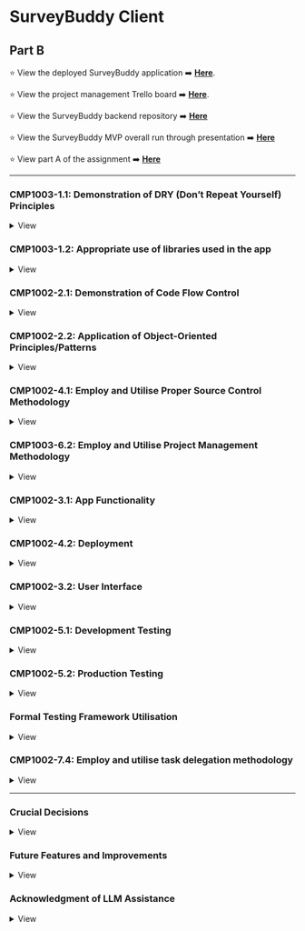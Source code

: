 # SurveyBuddy Client

## Part B

⭐ View the deployed SurveyBuddy application ➡️ **[Here](https://surveybuddy.tech/)**.

⭐ View the project management Trello board ➡️ **[Here](https://trello.com/b/ipwhYFXj/survey-buddy-part-b)**.

⭐ View the SurveyBuddy backend repository ➡️ **[Here](https://github.com/Survey-Buddy/surveybuddy-backend)**

⭐ View the SurveyBuddy MVP overall run through presentation ➡️ **[Here](https://www.loom.com/share/01e4867c9b7748bfbf22be6763a2e492?sid=058e5a46-2a0c-426d-8e0e-923f7591fd5b)**

⭐ View part A of the assignment ➡️ **[Here](https://github.com/Survey-Buddy/Part-A-Research-and-Analysis)**

---

### **CMP1003-1.1: Demonstration of DRY (Don’t Repeat Yourself) Principles**

<details>
<summary>View</summary>
</br>

This project demonstrates excellent adherence to DRY principles by avoiding unnecessary repetition and ensuring all functionality is centralised and reusable. The following approaches were implemented:

---

#### **1. Reusable Components**

- Modular and reusable UI components, such as buttons, forms, cards, badges, and navigation menus, were created.
- **ShadCN** components were used to build a consistent set of components, allowing for easy reuse across the application with configurable props.

#### **2. Centralised Utility Functions**

- I applied DRY principles by creating a shared functions file for API requests, ensuring consistent and reusable logic across the application. This centralisation reduced redundancy, improved maintainability, and promoted a single source of truth for common operations like data fetching and token handling.

#### **3. Context and Global State Management**

- Global state was managed using **React Context**, reducing the need for repeated state logic and simplifying component communication. This was applied to manage features such as user authentication and user data.

#### **4. Backend Code Reusability**

- Middleware functions were created for common tasks such as authentication, creator validation, and question formatting, ensuring they could be reused across multiple routes.
- Modular MongoDB models, such as `Survey` and `User`, served as single sources of truth for database schema definitions.

#### **5. Form Management**

- **React Hook Form** was used to handle form state and validation in a consistent and reusable manner, improving code maintainability and reducing duplication.
- Forms components were used for multiple purposes for creating a new survey and auto populated for editing survey data.

---

By following these approaches, the project ensures that every piece of functionality is centralised, unambiguous, and has a single authoritative representation. This makes the codebase easier to maintain, scalable, and efficient.

</details>

### CMP1003-1.2: Appropriate use of libraries used in the app

<details>
<summary>View</summary>
</br>

## Frontend

- **[Vite](https://vitejs.dev/):** A fast build tool that improves development with instant updates and great performance.
- **[React](https://reactjs.org/):** A JavaScript library for creating user interfaces in a reusable, component-based way.
- **[ShadCN](https://shadcn.dev/):** A utility library combining Tailwind CSS and Radix UI components for accessible, responsive design.
- **[Tailwind CSS](https://tailwindcss.com/):** A CSS framework for designing modern, responsive layouts using utility classes.

## Backend

- **[Express](https://expressjs.com/):** A lightweight framework for building server-side APIs and applications in Node.js.
- **[Node.js](https://nodejs.org/):** A JavaScript runtime environment for running server-side code.

## Database

- **[MongoDB](https://www.mongodb.com/):** A NoSQL database for storing flexible, JSON-like documents that scale easily.

## Additional Libraries

### UI & Animations

- **[Radix UI](https://www.radix-ui.com/):** Provides accessible, customisable, and unstyled components for building design systems.
- **[Framer Motion](https://www.framer.com/motion/):** Adds smooth, declarative animations to your React app.
- **[React Hook Form](https://react-hook-form.com/):** A lightweight library for managing forms and validations efficiently.
- **[Zod](https://zod.dev/):** A schema validation library to ensure data consistency.
- **[Lottie React](https://github.com/LottieFiles/lottie-react):** Displays vector animations for enhancing visual appeal.

### Charts & Visualization

- **[Recharts](https://recharts.org/):** A library for creating interactive data visualisations in React.

### HTTP & State Management

- **[Axios](https://axios-http.com/):** A promise-based HTTP client for handling API requests.
- **[JS-Cookie](https://github.com/js-cookie/js-cookie):** A simple way to manage browser cookies.
- **[jwt-decode](https://github.com/auth0/jwt-decode):** Decodes JSON Web Tokens (JWT) for authentication.

---

## Testing

- **[Vitest](https://vitest.dev/):** A fast test runner and assertion library built for Vite and modern web apps.
- **[Testing Library](https://testing-library.com/docs/react-testing-library/intro):** Provides utilities for testing React components by simulating user interactions.
- **[JSDOM](https://github.com/jsdom/jsdom):** Emulates a browser environment in Node.js for testing purposes.
- **[Mock Service Worker (MSW)](https://mswjs.io/):** Intercepts network requests for testing APIs without relying on real servers.
- **[Axios Mock Adapter](https://github.com/ctimmerm/axios-mock-adapter):** Mocks Axios requests and responses for reliable API testing.

---

## Development Tools

- **[TypeScript](https://www.typescriptlang.org/):** A strongly typed superset of JavaScript for catching bugs early and improving code quality.
- **[ESLint](https://eslint.org/):** A tool for identifying and fixing coding issues to ensure consistent code quality.
- **[Prettier](https://prettier.io/):** Automatically formats code for better readability and consistency.

## Build & Deployment

- **[Vite](https://vitejs.dev/):** Also handles production builds with optimized performance.
- **[Tailwind CSS](https://tailwindcss.com/):** Uses PostCSS to generate efficient styles for production.
</details>

### **CMP1002-2.1: Demonstration of Code Flow Control**

<details>
<summary>View</summary>
</br>

The application effectively demonstrates code flow control by utilising conditional logic, loops, error handling, and asynchronous operations to manage how the application processes data and handles various scenarios. The following examples highlight how this is achieved:

---

#### **1. Conditional Logic**

- Conditional statements are used to handle various application states and behaviours. Examples include:
  - Checking if required fields are provided before conditionally rendering forms.
  - Verifying user authentication and authorisation using middleware before allowing access to protected routes.
  - Dynamically rendering UI elements based on if a user is signed in or data availability.

#### **2. Loops and Iteration**

- Iterative logic is applied in key areas of the application, such as:
  - Mapping over datasets to dynamically generate UI elements (e.g., survey lists).
  - Iterating over responses from the database to format or filter data for specific question result charts and graphs.

#### **3. Error Handling**

- Try-catch blocks are implemented to manage errors in both synchronous and asynchronous operations. For example:
  - API calls include error handling to provide meaningful feedback to the user in case of failures.
  - Validation errors in forms and database operations are caught and appropriately handled to prevent application crashes.

#### **4. Asynchronous Operations**

- Asynchronous code is used extensively to handle operations like:
  - Fetching data from external APIs or the database using `async/await`.
  - Updating the UI in real-time after receiving responses from the server.
  - Managing race conditions by awaiting specific operations before proceeding (e.g., user authentication before accessing homepage data).

#### **5. Middleware for Controlled Flow**

- Middleware is used in the backend to control the flow of requests:
  - Authenticating users and rejecting unauthorised access.
  - Validating request data and blocking invalid inputs before they reach the main logic.
  - Formatting data conditionally such as question format.

#### **6. Frontend State Control**

- React's state management is used to handle UI and data flow efficiently:
  - Loading states are implemented to control what is displayed while awaiting API responses (loading for example).
  - Tab state it updated and data is passed to different schemas conditionally dependent on value of said state.
  - Context is used to manage global states, such as user data, ensuring a consistent flow of information across components.

---

By implementing these strategies, the application ensures controlled, predictable, and efficient execution of code, meeting the requirements for demonstrating code flow control.

</details>

### **CMP1002-2.2: Application of Object-Oriented Principles/Patterns**

<details>
<summary>View</summary>
</br>

The application demonstrates superior use of object-oriented principles and patterns to enhance maintainability, scalability, and serviceability. The following object-oriented principles and patterns are applied throughout the app:

---

#### **1. Encapsulation**

- **Database Models**: Encapsulation is applied through modular MongoDB models (`Survey`, `User`, etc.), where each model defines its own properties and methods, ensuring a clear separation of concerns.
- **Controllers**: Backend logic is encapsulated into controller functions that handle specific responsibilities, such as creating, updating, or deleting resources. This structure prevents duplication and keeps related logic together.

#### **2. Inheritance**

- Shared middleware functions (e.g., for authentication and validation) act as a base layer for route-specific middleware, following an inheritance-like structure. For example:
  - `isCreator` middleware extends basic authentication checks by adding role-specific logic.

#### **3. Polymorphism**

- Polymorphism is demonstrated in:
  - **Frontend Reusability**: Reusable React components (e.g., buttons, forms) adapt to different contexts using props or conditional statements, allowing a single component to handle multiple use cases.

#### **4. Abstraction**

- **Utilities and Services**: Common logic, such as validation, API requests, and types, are abstracted into utility functions and shared services. This abstraction hides implementation details while exposing clear, reusable interfaces.
- **Routes**: Backend routing uses layered abstraction:
  - Routes define the entry points.
  - Middleware handles common processing (e.g., validation, formatting, authentication).
  - Controllers handle the core business logic.

#### **5. Modular Design**

- The project is structured into self-contained modules:
  - Models, controllers, and routes are separated to ensure a clear and maintainable architecture.
  - Shared components, utilities, and constants are stored in dedicated folders to promote reuse and consistency.

#### **6. Single Responsibility Principle (SRP)**

- Each class, function, and module is designed to perform a single responsibility:
  - Controllers focus solely on business logic.
  - Middleware handles authentication, validation, formatting, and error checking.
  - React components handle specific UI elements without coupling too much logic where possible.

#### **7. Dependency Injection**

- The app follows dependency injection principles:
  - Middleware injects required data (e.g., `request.user`) into controllers.
  - Components receive data and actions as props or via params, promoting testability and flexibility.

#### **8. Positive Impact on Maintainability and Serviceability**

- The use of these object-oriented principles has the following benefits:
  - **Maintainability**: Clear separation of concerns ensures that changes can be made in one area without affecting others.
  - **Scalability**: Modular design and reusable patterns make it easy to add new features or expand existing functionality.
  - **Serviceability**: Abstraction and encapsulation reduce code complexity, making debugging and updates straightforward.

---

By incorporating these object-oriented principles and patterns throughout the application, the project ensures high code quality, maintainability, and scalability while adhering to professional development standards.

</details>

### **CMP1002-4.1: Employ and Utilise Proper Source Control Methodology**

<details>
<summary>View</summary>
</br>

This project demonstrates excellent use of source control methodology, with consistent and thorough application of version control practices throughout its development. As a solo project, all source control activities were performed by a single developer, ensuring clear documentation and management of the entire codebase.

---

#### **1. Frequent and Consistent Commits**

- Over 150 commits were made across the frontend and backend repositories, reflecting consistent and focused development efforts.
- Commits were made on nearly every day of the project, with only two days without commits, highlighting sustained progress and commitment.
- Each commit represented a specific task, update, fix or feature, ensuring clarity and traceability.

#### **2. Structured Branching and Merging**

- Feature branches were created for new functionality, and all changes were merged into the main branch upon completion and testing.
- A clear branching strategy was used to separate work on features, fixes, and testing ensuring the stability of the main branch.
- Merges were performed regularly to keep the main branch up to date and to prevent conflicts.

#### **3. Use of Pull Requests**

- Pull requests were created for all significant updates, providing a structured way to review and test changes before merging into the main branch.
- This practice ensured code quality and maintained the integrity of the project even as a solo developer.

#### **4. Meaningful Commit Messages**

- Commit messages were detailed, describing the purpose of each change. This ensured a clear and understandable Git history.
  - Example: "Implement user authentication with JWT," "Fix responsive design for survey dashboard," "Add validation to survey creation form."

#### **5. Frontend and Backend Source Control**

- Commits were distributed between the frontend and backend, with both repositories showing consistent activity and progress.
- Version control practices were applied uniformly across both sections, ensuring the same level of organisation and quality.

#### **6. Source Control for Collaboration and Recovery**

- Although this was a solo project, best practices for collaborative workflows were applied:
  - Clear commit messages and pull requests provided documentation suitable for team environments.
  - Git history served as a reliable backup, enabling recovery or rollbacks if needed.

---

#### **Impact on Project Development**

- **Consistency**: Frequent commits and a disciplined workflow ensured steady progress throughout the project.
- **Traceability**: The Git history provided a clear record of changes, making it easy to track progress and debug issues.
- **Maintainability**: Structured use of branches, pull requests, and clear commit messages resulted in a clean and maintainable codebase.

This project demonstrates superior source control methodology, meeting the requirements for CMP1002-4.1 through consistent commits, structured workflows, and detailed documentation of development activities.

</details>

### **CMP1003-6.2: Employ and Utilise Project Management Methodology**

<details>
<summary>View</summary>
</br>

This project demonstrates the effective use of project management methodology by implementing a structured and organised workflow using a Trello board. Clear standards for planning and task management were defined and consistently adhered to throughout the development process.

---

#### **1. Use of Trello Board**

- A Trello board was employed to manage the project, ensuring tasks were clearly defined, prioritised, and tracked.
- Cards represented individual tasks, features, or requirements, with detailed descriptions, labels, and covers for easy identification.

#### **2. Task Labels for Difficulty**

- Tasks were labelled based on their difficulty to aid prioritisation and planning:
  - **Green**: Easy tasks.
  - **Yellow**: Medium difficulty tasks.
  - **Red**: Hard tasks.

#### **3. Card Covers for Build Areas**

- Card covers were colour-coded to section tasks into specific areas of the build:
  - **Green**: Testing.
  - **Purple**: Frontend development.
  - **Pink**: User interface (UI) design.
  - **Light Blue**: Backend development.
  - **Blue**: Other tasks.

#### **4. Columns for Workflow Management**

- The board included columns for:
  - **Doing**: Tasks actively being worked on.
  - **Done**: Completed tasks.
  - **Signed Off**: Tasks reviewed and approved.
- These columns helped visualise the project's progress and ensured tasks moved through a structured workflow.

#### **5. Sprint Organisation**

- Tasks were grouped into sprints, providing a clear timeline for achieving specific goals within defined timeframes.
- This approach ensured the project remained on track and progress could be easily monitored.

---

#### **Impact on Project Development**

- **Organisation**: The Trello board provided a clear and structured overview of the project, making it easy to track progress and manage tasks effectively.
- **Clarity**: Labels and colour-coded covers enhanced the visibility of task priorities and build areas.
- **Accountability**: The workflow columns ensured tasks were completed and signed off systematically, reducing the risk of missed requirements.
- **Efficiency**: Sprint planning allowed for focused and manageable work cycles, leading to consistent and measurable progress.

This project showcases the successful use of a project management methodology with well-defined standards, ensuring clarity, organisation, and adherence to planning throughout the development process.

</details>

### **CMP1002-3.1: App Functionality**

<details>
<summary>View</summary>
</br>

The application demonstrates outstanding functionality, meeting and exceeding client and user needs by delivering an intuitive and feature-rich experience. The following features highlight how the app achieves this:

---

#### **1. Easy Navigation**

- The app is designed with a clean and straightforward user interface, allowing users to easily access all functionalities without confusion.
  ![Drop Down Menu](surveybuddy-client/src/assets/images/dropDownMenu.png)
- A tab-based single-page system ensures a seamless and efficient workflow for multi format question creation and management.
  ![Single Page Tabs](surveybuddy-client/src/assets/images/questionTabs.png)

#### **2. Survey Creation**

- Users can create new surveys with minimal effort, supported by a simple and intuitive process.
- The use of a single-page questions tab system allows users to:
  - Add questions directly to a survey without navigating away from the current page.
  - View and manage all survey details in one place.

#### **3. Visual Data Representation**

- The app includes visual tools for analysing survey responses:

  - **Pie Chart**: Displays results for multiple-choice questions, offering a clear and engaging way to visualise response distribution.

  ![Pie Chart](surveybuddy-client/src/assets/images/pieChart.png)

  - **Bar Graph**: Represents responses from range slider questions (e.g., 0-10 ratings), enabling users to easily identify trends.

  ![Written Response List](surveybuddy-client/src/assets/images/writtenResponseList.png)

  - **List View**: Displays written responses in a clear, readable format, ensuring all data types are accessible.

  ![Pie Chart](surveybuddy-client/src/assets/images/pieChart.png)

#### **4. Editable and Deletable Surveys**

- Surveys can be edited and updated, allowing users to adjust questions or settings after creation.
  ![Update Alert](surveybuddy-client/src/assets/images/updateAlert.png)

- Surveys are also deletable, providing flexibility in managing survey data.
  ![Delete Alert](surveybuddy-client/src/assets/images/deleteAlert.png)

#### **5. Copy Link Functionality**

- The app includes auto-click link icons to copy survey URLs directly, making it effortless for users to share surveys with participants.
  ![List with Link](surveybuddy-client/src/assets/images/listWithLink.png)

---

#### **Impact on User Experience**

- **Ease of Use**: Intuitive design ensures users can navigate and use the app without requiring training or documentation.
- **Efficiency**: Single-page tabs streamline question creation and management, reducing the time and effort needed for these tasks.
- **Data Analysis**: Built-in visualisations and response lists exceed expectations by offering powerful insights into survey results in a user-friendly manner.
- **Flexibility**: The ability to edit, delete, and easily share surveys ensures the app adapts to the dynamic needs of its users.d

This application not only meets client and user expectations but also exceeds them by providing a feature-rich, intuitive, and visually appealing solution for survey creation and analysis.

</details>

### **CMP1002-4.2: Deployment**

<details>
<summary>View</summary>
</br>

The application demonstrates a successful and professional deployment process, meeting all requirements for CMP1002-4.2 by using cloud hosting services, environment variables, a custom domain name, and consistent database types across environments.

---

#### **1. Cloud Hosting Services**

- The frontend was successfully deployed on **Netlify**, ensuring fast, reliable, and globally distributed delivery of the application.
  ![Netlify Deployment](surveybuddy-client/src/assets/images/netlifyDeployment.png)

- The backend was deployed on **Render**, providing a scalable and secure platform for handling API requests and server-side functionality.
  ![Render Deployment](surveybuddy-client/src/assets/images/renderDeploy.png)

#### **2. Custom Domain Name**

- A custom domain name, **surveybuddy.tech**, was configured and integrated with the deployment to provide a professional and easily recognisable web address.

#### **3. Consistent Database Usage**

- The application uses the same **MongoDB** database for both production and testing environments, ensuring consistency and reliability in data handling.
- A separate test database was used for local development and testing, maintaining a clean separation from production data.

#### **4. Use of Environment Variables**

- **Environment variables** were utilised to securely manage sensitive information such as:
  - Database connection strings.
  - API keys.
    ![Environment Variables](surveybuddy-client/src/assets/images/envVariables.png)
- This approach ensures the secure and seamless management of configuration settings across different environments.

---

#### **Impact on Project Development**

- **Reliability**: Cloud hosting on Netlify and Render ensures the app is highly available and performant for end users.
- **Professionalism**: The custom domain name enhances the app’s credibility and branding.
- **Consistency**: Using the same database type across production, testing, and development environments minimises discrepancies and ensures predictable behaviour.
- **Security**: Environment variables protect sensitive information and make the deployment process more secure and adaptable.

The successful deployment of the application with a custom domain and consistent production practices demonstrates a high level of technical proficiency and professionalism.

</details>

### **CMP1002-3.2: User Interface**

<details>
<summary>View</summary>
</br>

The application features a highly intuitive user interface, ensuring smooth and effortless user flow. The following elements demonstrate how the interface supports and enhances the user experience:

---

#### **1. Navigation Bar**

- A clearly designed navigation bar provides users with easy access to all key areas of the application.
- The navigation options are straightforward and labelled appropriately, ensuring users can move between sections without confusion.
  ![Navbar](surveybuddy-client/src/assets/images/navbar.png)

#### **2. Back Buttons**

- Back buttons are consistently placed and function as expected, enabling users to return to the previous step or page with ease.
- This reduces cognitive load and allows users to navigate the app fluidly.

#### **3. Seamless User Flow**

- The interface is structured logically, guiding users through tasks like creating surveys, adding questions, and reviewing responses without unnecessary steps.
- A consistent design language ensures users intuitively understand how to interact with the app, even on their first use.

#### **4. Simplicity and Clarity**

- The interface prioritises simplicity, avoiding clutter or overly complex elements.
- Clear labels, buttons, and prompts ensure users know what actions to take at every step.

---

#### **Impact on User Experience**

- **Ease of Use**: The intuitive navigation bar and back buttons eliminate barriers, making the app accessible to all users.
- **Efficiency**: The straightforward design allows users to complete tasks quickly and without frustration.
- **Consistency**: The consistent placement of UI elements builds user confidence and trust in the app's functionality.

The user interface is highly intuitive, with no impediments to user flow, ensuring an exceptional experience for all users.

</details>

### **CMP1002-5.1: Development Testing**

<details>
<summary>View</summary>
</br>

The application demonstrates extensive development testing, ensuring all features are robust and reliable. Both the frontend and backend were thoroughly tested using appropriate tools and methodologies.

---

#### **1. Backend Testing with Insomnia**

- **Insomnia** was utilised to test all backend API endpoints during development:
  - Endpoints were tested with various scenarios, including valid, invalid, and edge-case inputs.
  - Responses were verified to ensure they returned the expected data, status codes, and error messages.
  - Testing included user authentication, survey creation, question handling, and response retrieval.
  - Database interactions were validated to ensure no data inconsistencies occurred.

#### **2. Frontend Testing with Vite**

- **Vitest** was used extensively for frontend testing:
  - User context, survey API functions, signup / login and other components were thoroughly tested.
  - Browser testing ensured the app performed consistently across different environments.

#### **3. Combined Testing**

- Frontend and backend interactions were tested together to simulate real-world use cases:
  - Surveys were created, edited, and deleted through the frontend, with results verified in both the UI and database.
  - Form validation was tested to ensure error messages displayed appropriately for invalid inputs.
  - Data visualisations, such as pie charts and bar graphs, were tested with dynamic datasets to ensure accuracy.

---

#### **Impact on Application Quality**

- **Reliability**: Thorough testing ensured all features worked as intended, even under edge-case scenarios.
- **User Experience**: Continuous testing during development led to a seamless and bug-free experience for users.
- **Consistency**: Backend and frontend testing guaranteed reliable communication between components, preventing data inconsistencies.

This extensive testing process demonstrates a commitment to delivering a high-quality application that meets user expectations.

# Local Host Development Testing with Insomnia

## Users

### Signup / Register

**Method:** POST  
**Authorization:** NA  
**Status:** 201 Created  
**URL Path:** `http://localhost:8080/users/signup`  
![Signup test](surveybuddy-client/src/assets/testScreenShots/developmentInsomnia/SignUp_LH.png)

---

### Login

**Method:** POST  
**Authorization:** NA  
**Status:** 200 OK  
**URL Path:** `http://localhost:8080/users/login`  
![Login test](surveybuddy-client/src/assets/testScreenShots/developmentInsomnia/Login_LH.png)

---

## Surveys

### New Survey

**Method:** POST  
**Authorization:** JWT Token  
**Status:** 201 Created  
**URL Path:** `http://localhost:8080/surveys`  
![New Survey test](surveybuddy-client/src/assets/testScreenShots/developmentInsomnia/NewSurvey_LH.png)

---

### Get Survey

**Method:** GET  
**Authorization:** NA (for unregistered surveys)  
**Status:** 200 OK  
**URL Path:** `http://localhost:8080/surveys/:surveyId`  
![Get Survey test](surveybuddy-client/src/assets/testScreenShots/developmentInsomnia/GetSurvey_LH.png)

---

### Get Surveys

**Method:** GET  
**Authorization:** JWT Token  
**Status:** 200 OK  
**URL Path:** `http://localhost:8080/surveys`  
![Get Surveys test](surveybuddy-client/src/assets/testScreenShots/developmentInsomnia/GetSurveys_LH.png)

---

### Update Survey

**Method:** PATCH  
**Authorization:** JWT Token  
**Status:** 201 Created  
**URL Path:** `http://localhost:8080/surveys/:surveyId/editSurvey`  
![Update Survey test](surveybuddy-client/src/assets/testScreenShots/developmentInsomnia/UpdatedSurvey_LH.png)

---

### Delete Survey

**Method:** DELETE  
**Authorization:** JWT Token  
**Status:** 200 OK  
**URL Path:** `http://localhost:8080/surveys/:surveyId/deleteSurvey`  
![Delete Survey test](surveybuddy-client/src/assets/testScreenShots/developmentInsomnia/DeleteSurvey_LH.png)

---

## Questions

### New Question

**Method:** POST  
**Authorization:** JWT Token  
**Status:** 201 Created  
**URL Path:** `http://localhost:8080/surveys/:surveyId/questions`  
![New Question test](surveybuddy-client/src/assets/testScreenShots/developmentInsomnia/NewQuestion_LH.png)

---

### Get Question

**Method:** GET  
**Authorization:** NA  
**Status:** 200 OK  
**URL Path:** `http://localhost:8080/surveys/:surveyId/questions/:questionId`  
![Get Question test](surveybuddy-client/src/assets/testScreenShots/developmentInsomnia/GetQuestion_LH.png)

---

### Get Questions

**Method:** GET  
**Authorization:** NA  
**Status:** 200 OK  
**URL Path:** `http://localhost:8080/surveys/:surveyId/questions/:questionId/editQuestion`  
![Get Questions test](surveybuddy-client/src/assets/testScreenShots/developmentInsomnia/GetQuestions_LH.png)

---

### Update Question

**Method:** PATCH  
**Authorization:** JWT Token  
**Status:** 201 Created  
**URL Path:** `http://localhost:8080/surveys/:surveyId`  
![Update Question test](surveybuddy-client/src/assets/testScreenShots/developmentInsomnia/UpdateQuestion_LH.png)

---

### Delete Question

**Method:** DELETE  
**Authorization:** JWT Token  
**Status:** 200 OK  
**URL Path:** `http://localhost:8080/surveys/:surveyId/questions/:questionId/deleteQuestion`  
![Delete Question test](surveybuddy-client/src/assets/testScreenShots/developmentInsomnia/DeleteQuestion_LH.png)

---

## Answers

### New Answer

**Method:** POST  
**Authorization:** NA  
**Status:** 201 Created  
**URL Path:** `http://localhost:8080/answers/:surveyId/:questionId`  
![New Answer test](surveybuddy-client/src/assets/testScreenShots/developmentInsomnia/NewAnswer_LH.png)

---

### Get Question Answers

**Method:** GET  
**Authorization:** JWT Token  
**Status:** 200 OK  
**URL Path:** `http://localhost:8080/answers/:surveyId/:questionId`  
![Get Question Answers test](surveybuddy-client/src/assets/testScreenShots/developmentInsomnia/GetQuestionAnswers_LH.png)

---

### Get Survey Answers

**Method:** GET  
**Authorization:** JWT Token  
**Status:** 200 OK  
**URL Path:** `http://localhost:8080/answers/:surveyId`  
![Get Survey Answers test](surveybuddy-client/src/assets/testScreenShots/developmentInsomnia/GetSurveyAnswers_LH.png)

---

## Authentication

### Invalid Username or Password

**Method:** POST  
**Authorization:** NA  
**Status:** 400 Bad Request  
**URL Path:** `http://localhost:8080/userLogin`  
![Invalid Username or Password test](surveybuddy-client/src/assets/testScreenShots/developmentInsomnia/InvalidUsernameOrPw_LH.png)

---

### Missing Token

**Method:** POST  
**Authorization:** JWT Token (missing)  
**Status:** 400 Bad Request  
**URL Path:** `http://localhost:8080/user/Login`  
![Missing Token test](surveybuddy-client/src/assets/testScreenShots/developmentInsomnia/MissingToken_LH.png)

---

### Invalid Token

**Method:** POST  
**Authorization:** JWT Token (invalid)  
**Status:** 403 Forbidden  
**URL Path:** `http://localhost:8080/surveys`  
![Invalid Token test](surveybuddy-client/src/assets/testScreenShots/developmentInsomnia/InvalidToken_LH.png)

---

### Missing Required Field (email)

**Method:** POST  
**Authorization:** NA  
**Status:** 400 Bad Request  
**URL Path:** `http://localhost:8080/users/signup`  
![Missing Required Field test](surveybuddy-client/src/assets/testScreenShots/developmentInsomnia/MissingRequiredField_LH.png)

---

### Not The Creator

**Method:** PATCH  
**Authorization:** JWT Token (not creator)  
**Status:** 403 Forbidden  
**URL Path:** `http://localhost:8080/surveys/:surveyId`  
![Not The Creator test](surveybuddy-client/src/assets/testScreenShots/developmentInsomnia/NotTheCreator_LH.png)

---

### No Surveys Found

**Method:** GET  
**Authorization:** JWT Token  
**Status:** 404 Not Found  
**URL Path:** `http://localhost:8080/surveys`  
![No Surveys Found test](surveybuddy-client/src/assets/testScreenShots/developmentInsomnia/NoSurveysFound_LH.png)

</details>

### **CMP1002-5.2: Production Testing**

<details>
<summary>View</summary>
</br>

Below is an overview of the production testing process for the SurveyBuddy application, with accompanying Loom videos showcasing each step:

### Overall Run Through of SurveyBuddy Application

[Watch the video](https://www.loom.com/share/01e4867c9b7748bfbf22be6763a2e492?sid=058e5a46-2a0c-426d-8e0e-923f7591fd5b)

---

### Features Demonstrated

#### 1. **Creating an Account**

[Watch the video](https://www.loom.com/share/f0a9f47af11c4bd3996b5558d07644a8?sid=8c6d30b6-801c-4df8-934a-fb2e6050bc5b)

#### 2. **Creating a New Survey**

[Watch the video](https://www.loom.com/share/175fc01102fa4a898906612e27e88ffb?sid=639a2a35-07b9-41bb-8ca8-d109331014cd)

#### 3. **Finding the Survey Link and Emailing It to a Friend**

[Watch the video](https://www.loom.com/share/ce14812aee9a40ca8c3e1039c927b5a1?sid=2008d406-ec74-4c22-8769-c4fbb64aacaf)

#### 4. **Completing a Survey**

[Watch the video](https://www.loom.com/share/0ff506bbb09444358d8bd2a5942286db?sid=bb36d6e7-cce7-4e04-9e56-1bc8be40c6db)

#### 5. **Navigating and Viewing Question Results**

[Watch the video](https://www.loom.com/share/76822412231b4efa999be1bbde40b7e2?sid=4028379b-4526-4911-bb78-5cd41ef019f5)

#### 6. **Logging Out of the Account**

[Watch the video](https://www.loom.com/share/fa261e012942422c80df88d74175085f?sid=ce0b8cd4-d0a8-44ef-9f8f-dbd788827044)

#### 7. **Signing In to an Account**

[Watch the video](https://www.loom.com/share/390a8c0ebb6141978f878f6286fa905a?sid=04050a00-3a4f-4b89-a3a2-83e1058d20e2)

---

Each video provides a step-by-step demonstration of the corresponding feature to ensure clarity and ease of understanding for users and stakeholders.

### Client Testing

A survey about dogs was tested with fellow students, who acted as clients since they are part of the app's target market. This testing demonstrated the app's user-friendliness and smooth survey flow. Multiple answers were recorded for each question, and all participants who began the survey completed all the questions. Additionally, students were provided with login access to view the survey data and create their own surveys. As a result, three new surveys were created by the students, highlighting the simplicity of survey and question creation for the target audience.

# Insomnia Production API Tests for SurveyBuddy

Not all development routes are currently available in production, therefore only available routes will be displayed.

## Users

### Signup / Register

**Method:** POST  
**Authorization:** NA  
**Status:** 201 Created  
**URL Path:** `https://surveybuddy-backend.onrender.com/users/signup`  
![Signup test](surveybuddy-client/src/assets/testScreenShots/productionInsomniaTests/SignUp_SB.png)

---

### Login

**Method:** POST  
**Authorization:** NA  
**Status:** 200 OK  
**URL Path:** `https://surveybuddy-backend.onrender.com/users/login`  
![Login test](surveybuddy-client/src/assets/testScreenShots/productionInsomniaTests/Login_SB.png)

---

## Surveys

### New Survey

**Method:** POST  
**Authorization:** JWT Token  
**Status:** 201 Created  
**URL Path:** `https://surveybuddy-backend.onrender.com/surveys`  
![New Survey test](surveybuddy-client/src/assets/testScreenShots/productionInsomniaTests/NewSurvey_SB.png)

---

### Get Survey

**Method:** GET  
**Authorization:** NA (for unregistered surveys)  
**Status:** 200 OK  
**URL Path:** `https://surveybuddy-backend.onrender.com/surveys/:surveyId`  
![Get Survey test](surveybuddy-client/src/assets/testScreenShots/productionInsomniaTests/GetSurvey_SB.png)

---

### Get Surveys

**Method:** GET  
**Authorization:** JWT Token  
**Status:** 200 OK  
**URL Path:** `https://surveybuddy-backend.onrender.com/surveys`  
![Get Surveys test](surveybuddy-client/src/assets/testScreenShots/productionInsomniaTests/GetSurveys_SB.png)

---

### Update Survey

**Method:** PATCH  
**Authorization:** JWT Token  
**Status:** 201 Created  
**URL Path:** `https://surveybuddy-backend.onrender.com/surveys/:surveyId/editSurvey`  
![Update Survey test](surveybuddy-client/src/assets/testScreenShots/productionInsomniaTests/UpdateSurvey_SB.png)

---

### Delete Survey

**Method:** DELETE  
**Authorization:** JWT Token  
**Status:** 200 OK  
**URL Path:** `https://surveybuddy-backend.onrender.com/surveys/:surveyId/deleteSurvey`  
![Delete Survey test](surveybuddy-client/src/assets/testScreenShots/productionInsomniaTests/DeleteSurvey_SB.png)

---

## Questions

### New Question

**Method:** POST  
**Authorization:** JWT Token  
**Status:** 201 Created  
**URL Path:** `https://surveybuddy-backend.onrender.com/surveys/:surveyId/questions`  
![New Question test](surveybuddy-client/src/assets/testScreenShots/productionInsomniaTests/NewQuestion_SB.png)

---

### Get Question

**Method:** GET  
**Authorization:** NA  
**Status:** 200 OK  
**URL Path:** `https://surveybuddy-backend.onrender.com/surveys/:surveyId/questions/:questionId`  
![Get Question test](surveybuddy-client/src/assets/testScreenShots/productionInsomniaTests/GetQuestion_SB.png)

---

### Get Survey Questions

**Method:** GET  
**Authorization:** NA  
**Status:** 200 OK  
**URL Path:** `https://surveybuddy-backend.onrender.com/surveys/:surveyId/questions`  
![Get Survey Questions test](surveybuddy-client/src/assets/testScreenShots/productionInsomniaTests/GetSurveyQuestions_SB.png)

---

## Answers

### New Answer

**Method:** POST  
**Authorization:** NA  
**Status:** 201 Created  
**URL Path:** `https://surveybuddy-backend.onrender.com/answers/:surveyId/:questionId`  
![New Answer test](surveybuddy-client/src/assets/testScreenShots/productionInsomniaTests/NewAnswer_SB.png)

---

### Get Question Answers

**Method:** GET  
**Authorization:** JWT Token  
**Status:** 200 OK  
**URL Path:** `https://surveybuddy-backend.onrender.com/answers/:surveyId/:questionId`  
![Get Question Answers test](surveybuddy-client/src/assets/testScreenShots/productionInsomniaTests/GetQuestionAnswers_SB.png)

---

### Get Survey Answers

**Method:** GET  
**Authorization:** JWT Token  
**Status:** 200 OK  
**URL Path:** `https://surveybuddy-backend.onrender.com/answers/:surveyId`  
![Get Survey Answers test](surveybuddy-client/src/assets/testScreenShots/productionInsomniaTests/GetSurveyAnswers_SB.png)

---

## Auth

### Auth: Not Creator Response

**Method:** DELETE  
**Authorization:** JWT Token  
**Status:** 403 Forbidden  
**URL Path:** `https://surveybuddy-backend.onrender.com/surveys/:surveyId`  
![Not Creator Response test](surveybuddy-client/src/assets/testScreenShots/productionInsomniaTests/Auth_NotCreator_SB.png)

---

### Auth: Invalid Username or Password

**Method:** POST  
**Authorization:** NA  
**Status:** 400 Bad Request  
**URL Path:** `https://surveybuddy-backend.onrender.com/users/login`  
![Invalid Username or Password test](surveybuddy-client/src/assets/testScreenShots/productionInsomniaTests/Auth_invalidUsernameOrPW.png)

---

### Auth: Invalid or Missing Token

**Method:** POST  
**Authorization:** JWT (Invalid)  
**Status:** 403 Forbidden  
**URL Path:** `https://surveybuddy-backend.onrender.com/surveys/:surveyId/editSurvey`  
![Invalid or Missing Token test](surveybuddy-client/src/assets/testScreenShots/productionInsomniaTests/Auth_InvalidToken_SB.png)

</details>

### Formal Testing Framework Utilisation

<details>
<summary>View</summary>
</br>

Throughout the project, I implemented a formal testing framework to ensure the application's reliability and robustness. Here’s how testing was structured:

#### Comprehensive Testing Suite:

- **Backend Testing**:
  - Developed a suite of **unit tests** for key backend functions, including database operations and API route handlers.
  - Utilised **integration tests** to simulate real-world workflows, such as survey creation, question management, and answer submission.
  - Achieved detailed test coverage for **error handling**, ensuring edge cases were accounted for and properly managed.
    ![Backend Testing](surveybuddy-client/src/assets/images/backendTesting.png)
- **Frontend Testing**:
  - Wrote unit tests for React components, focusing on UI behavior and state management.
  - Conducted integration tests to validate workflows like user authentication and survey interactions.
    ![Frontend Testing](surveybuddy-client/src/assets/images/FrontEndTesting.png)

#### Coverage Goals:

- **Code Coverage**:
  - Maintained a high standard for coverage, with detailed reports generated to highlight areas for improvement.
  - Though 90% coverage wasn’t reached due to time constraints, significant progress was made toward this benchmark and future testing will be implemented after submission.

#### Examples of Tested Scenarios:

1. **User Authentication**:
   - Verified that users could sign up, log in, and access protected routes.
   - Tested JWT token handling in both backend and frontend.
2. **Survey Workflow**:
   - Ensured end-to-end functionality for creating surveys, adding questions, and submitting answers.
   - Validated cascading relationships between surveys, questions, and answers.
3. **Frontend UI**:
   - Confirmed proper rendering of dynamic components such as Survey Cards and responsive navigation.
   - Tested validation and error states for forms (though functions like isValid and other rendering constraints made this difficult).

#### Reflection and Next Steps:

While a robust testing framework was established, additional time would have allowed further refinement. Future iterations will focus on:

- Expanding the test suite to cover all edge cases.
- Achieving at least 90% code coverage as a project standard.
- Incorporating advanced end-to-end tests to simulate user flows more comprehensively.

By utilising formal testing practices, the project demonstrated strong foundations in reliability and user experience assurance.

I have recognised front end testing as an area where I need improvement, and I am committed to making it my top learning priority in the coming months to ensure future projects are more robust and thoroughly validated. Given this was my first experience with testing, I am satisfied with my effort, and should I have opted for an app with less features, or worked with another team member, this would have given me adequate time to meet the 90% required threshold.

</details>

### **CMP1002-7.4: Employ and utilise task delegation methodology**

<details>
<summary>View</summary>
</br>

### Task Delegation and Kanban Workflow

To effectively manage tasks, I utilised a Kanban board with tickets assigned to team members, labeled with difficulty levels and linked to corresponding Git commits. Beyond marking difficulty levels on the cards, I added labels for quick identification of specific areas that required work. Midway through the project, I introduced a high-level labeling system for better oversight—a practice I plan to implement from the start in future projects. Git commits were consistently tied to Kanban tickets and moved to the "done" column upon task completion, ensuring clear tracking of progress.

#### Strengths and Approach

My primary strength lies in backend development, so I began by creating the survey and question routes, models, and controllers. This approach allowed for seamless testing of backend routes from the frontend. Afterward, I transitioned to frontend development and allocated time to research, as working with new styling libraries required additional learning.

#### Challenges and Adaptations

This project was my first extensive experience in managing and estimating timelines for complex tasks. As such, multiple date adjustments were made to Kanban cards throughout the project. Additionally, learning TypeScript alongside completing project tasks was more challenging than anticipated. Despite the difficulties, I am pleased with the decision to use TypeScript, as it has significantly enhanced my technical skills and project outcomes.

In conclusion, while the project presented challenges, the strategic use of Kanban for task delegation, combined with adaptive learning, contributed to the success of the project.

---

### Trello Board Kan-Ban Card Updates

<details>
<summary>View</summary>
</br>

#### 25th of November - Let The Build Begin!

- Set up the backend skeleton and connected to MongoDB Atlas.
- Created User Schema, Model, and Signup Controller route.
- Implemented password services (hashing and comparison) and user services (check for existing username/email).
- Developed JWT functions for token generation.
- Tested signup functionality using Insomnia.

![25th Nov Trello](/surveybuddy-client/src/assets/trello/trello_25:11.png)

#### 27th of November

- Built middleware to validate question and answer inputs.
- Created `newQuestion` endpoint to add new questions to the database.
- Implemented `editQuestion` endpoint to update specific fields of an existing question.
- Fixed issue where updates were not saving correctly by adjusting `findByIdAndUpdate` logic.
- Developed `deleteQuestion` endpoint to remove a question by ID.
- Enhanced error handling with detailed response messages and server-side logging.
- Tested all question-related endpoints for proper functionality.

![27th Nov Trello](/surveybuddy-client/src/assets/trello/trello_27:11.png)

#### 28th of November

- Added middleware to check if a question belongs to a specific survey (`questionBelongsToSurvey`).
- Updated survey and question schemas to better handle relationships between surveys and questions.
- Improved `editQuestion` route logic to handle validation for missing fields and question format.
- Debugged and tested updating and deleting questions for proper functionality.
- Moved all backend MVP cards to the **DONE** column.

Due to underestimating how long building the backend MVP would take, frontend cards due today were rescheduled to December 4th.

![28th Nov Trello](/surveybuddy-client/src/assets/trello/trello_28:11.png)

#### 1st of December

- Debugged and fixed middleware issues with `isCreator`.
- Refactored `isCreator` middleware to dynamically handle model and field checking.
- Ensured middleware validation works for both Survey and Question models.
- Verified that only the creator can perform specific actions.

![1st Dec Trello](/surveybuddy-client/src/assets/trello/trello_1:12.png)

#### 2nd of December

**Frontend:**

- Researched Chakra UI and resolved `ChakraProvider` errors.
- Decided to use ShadCN for responsive UI components.
- Built a responsive navbar with ShadCN and state-driven toggle menus.
- Fixed client-side errors for smoother functionality.

**Backend:**

- Developed routes for managing surveys and answers.
- Applied dynamic middleware for validating request parameter IDs.
- Tested API endpoints using Insomnia for functionality and data validation.

![2nd Dec Trello](/surveybuddy-client/src/assets/trello/trello_2:12.png)

#### 3rd of December

- Created a basic landing page for the app.
- Developed signup and login components using ShadCN.
- Troubleshot and resolved layout issues with images and footers.
- Refined the router setup for seamless navigation.

![3rd Dec Trello](/surveybuddy-client/src/assets/trello/trello_3:12.png)

#### 5th of December

- Set up routing and navigation for all pages.
- Created responsive navigation with ShadCN and lucide-react icons.
- Verified proper functionality of navigation links.

![5th Dec Trello](/surveybuddy-client/src/assets/trello/trello_5:12.png)

#### 6th December

- Built a combined login and registration form with react-hook-form and zod validation.
- Handled API responses dynamically and displayed appropriate error/success alerts.
- Designed a responsive, user-friendly card-based layout for forms.

![6th Dec Trello](/surveybuddy-client/src/assets/trello/trello_6:12.png)

#### 7th December

- Implemented user client authentication with JWT tokens stored in cookies.
- Developed a dynamic SurveyCard component to display survey details.
- Integrated SurveyCard with fetched survey data.

![7th Dec Trello](/surveybuddy-client/src/assets/trello/trello_7:12.png)

#### 8th December

- Created survey list and card displays.
- Added Zod schema validation for survey inputs.
- Integrated Framer Motion for animations.
- Troubleshot and resolved Tailwind UI issues.

![8th Dec Trello](/surveybuddy-client/src/assets/trello/trello_8:12.png)

#### 9th December

- Added tabbed interfaces for survey question types.
- Implemented input fields for multiple question types (Written Response, Range Slider, and Multiple Choice).
- Styled tabs and inputs using Tailwind CSS.

![9th Dec Trello](/surveybuddy-client/src/assets/trello/trello_9:12.png)

#### 11th December

- Completed survey and question forms to send data to the backend.
- Created a survey completion page with dynamically mapped questions in accordions.
- Fixed Mongoose bugs for proper question data storage.

#### 12th December

- Fixed userContext fetch issue for user data rendering.
- Labeled Trello cards with difficulty and category for better task management.
- Completed account page skeleton and logout button.

![12th Dec Trello](/surveybuddy-client/src/assets/trello/trello_12:12.png)

#### 13th December

- Refactored Survey CRUD endpoints and forms for improved DRY principles.
- Extended deadlines on Trello cards due to unforeseen delays.

![13th Dec Trello](/surveybuddy-client/src/assets/trello/trello_13:12.png)

#### 14th December

- Set up Jest for testing with a local MongoDB test database.
- Wrote tests for backend routes (POST, PATCH, DELETE, GET).
- Fixed 40+ TypeScript errors.

![14th Dec Trello](/surveybuddy-client/src/assets/trello/trello_14:12.png)

#### 15th December

- Finalised TypeScript error fixes.
- Completed frontend deployment and added styling experiments.

![15th Dec Trello](/surveybuddy-client/src/assets/trello/trello_15:12.png)

#### 17th December

- Added survey generation URL functionality with a copy-to-clipboard link.
- Completed the survey response page, resolving significant bugs.

![17th Dec Trello](/surveybuddy-client/src/assets/trello/trello_17:12.png)

#### 18th December

- Collected survey response data and built visualisations using ShadCN.
- Implemented a range slider graph for question data.

![18th Dec Trello](/surveybuddy-client/src/assets/trello/trello_18:12.png)

#### 19th December

- Deployed the backend on Render and fixed cross-deployment bugs.
- Built multiple-choice answer pie graphs and a response page.

![19th Dec Trello](/surveybuddy-client/src/assets/trello/trello_19:12.png)

#### 20th December

- Fixed deployment bugs for both frontend and backend.
- Registered a custom domain for the app: surveybuddy.tech.
- Finalised project presentation and prepared rubric documentation.

![20th Dec Trello](/surveybuddy-client/src/assets/trello/trello_20:12.png)

#### 22th December

- Completed backend testing card.
- Completed frontend testing card.
- Finalised readme for submission.

![22th Dec Trello](/surveybuddy-client/src/assets/trello/trello_22:12.png)

**Assignment Complete!!** 🎉🎉🎉

</details>
</details>

---

### **Crucial Decisions**

<details>
<summary>View</summary>
</br>

**Schema Design Options**
Here are the options I considered for structuring the database:

**Option 1: Separate Schemas for Surveys, Questions, and Answers**

- Surveys have their own schema with metadata (e.g., title, description).
- Questions are stored in a separate schema linked to surveys via surveyId.
- Answers are stored in another schema, linked to both surveyId and questionId.
  Best for scalability and flexibility.
- Allows easy querying of specific questions or answers.

**Option 2: Combined Schema for Surveys and Questions, Separate Schema for Answers:**

- Surveys and their associated questions are embedded in one schema.
- Answers have a separate schema with references to surveyId and questionId.
- Reduces database reads but makes adding or editing questions more complex.

**Option 3: Single Schema for Surveys, Questions, and Answers:**

- Everything is stored in one schema with nested arrays.
- Simplifies initial setup but leads to large, complex documents.
- Poor scalability and performance for larger surveys.
  Decision to Use Option 1

I chose Option 1 because it’s the most efficient and professional design for a real-world app. It separates concerns, making it easier to add features or scale the app later. It also demonstrates my ability to design a well-structured, normalised, and scalable database, which is an important skill in full-stack development. This approach is ideal for a school project where I want to showcase my expertise.

</details>

### Future Features and Improvements

<details>
<summary>View</summary>
</br>

As the sole developer for this project, I was able to complete the MVP features. However, there are several potential enhancements that I plan to include in the future:

- **Survey Response Data Visualisation**: Add graphical and chart-based data insights to improve survey analysis.
- **Increased Backend Validation**: Implement stricter validation rules for improved data integrity and security.
- **OAuth Integration**: Enable users to log in with third-party providers like Google or Facebook.
- **App Reviews**: Allow users to leave feedback about the app for continuous improvement.
- **Enhanced Account Page**: Add more features such as profile customisation, activity logs, and account settings.
- **Survey Images**: Allow users to upload images for surveys.
- **Question Images**: Include adding images to individual questions.
- **Improved Styling**: Refine the app's user interface for a more polished and user-friendly experience.
- **Analytics Page**: Create a dedicated page for analysing survey response data in detail.
- **Targeted Response Page**: Build a feature for targeted respondent management and tracking.
- **Cascading Data Deletion in MongoDB**: Ensure that when users, surveys, or questions are deleted, their related data is also removed automatically.
- **More Effective Testing**: Expand unit, integration, and end-to-end testing for better app reliability.
</details>

### Acknowledgment of LLM Assistance

<details>
<summary>View</summary>
</br>

For this project, I used ChatGPT (model 4.0) as a learning tool to support my development process. Its primary purpose was to provide examples, clarify technical questions, and help refine various elements of the project, such as debugging code, improving grammar and punctuation in documentation, and creating initial test structures. All information provided by ChatGPT was reviewed and verified to ensure full understanding before being implemented in the code.

#### Purpose of Using LLM

- I used ChatGPT to accelerate my understanding of new concepts and unfamiliar technologies.
- It served as a resource for debugging errors and providing concise explanations, allowing me to focus on implementing solutions efficiently.
- ChatGPT supported me in improving my documentation by enhancing grammar, structure, and clarity.

#### Limitations of LLM Usage

- All final decisions regarding project structure, logic, and implementation were my own. ChatGPT was only used as a reference tool for clarification and improvement.
- Generated suggestions were thoroughly reviewed and adapted to ensure they aligned with the project’s requirements and my own understanding.

#### Impact on Learning

- ChatGPT enabled me to solve complex coding challenges quickly, such as understanding TypeScript errors or optimising middleware functions.
- It improved my ability to write clean and maintainable code by offering examples of best practices, which I reviewed and tailored to fit my project.
- By using ChatGPT, I was able to enhance my workflow and focus on completing tasks more efficiently.

#### Examples of Assistance

- **Fixing Bugs:** Provided examples of resolving TypeScript and React errors.
- **Testing Support:** Helped create skeleton tests for React components and backend endpoints using Jest and Vitest, ensuring proper structure.
- **Documentation:** Enhanced README sections for improved grammar, clarity, and presentation, including markdown formatting.
- **Code Suggestions:** Provided code snippets for debugging middleware and route validation, which I reviewed and adapted to ensure full functionality.

#### Ethical and Academic Integrity

- I adhered to academic integrity by ensuring that ChatGPT's suggestions were treated as learning tools rather than direct solutions.
- All outputs were verified and modified to fit the specific requirements of the project, ensuring I had a full understanding of the concepts before integrating them into my work.
- Final implementations, logic, and project decisions were my own.

#### Reflection

Using ChatGPT as a supplementary tool allowed me to focus on solving higher-level challenges while still learning the nuances of the technologies involved. The process strengthened my ability to adapt and refine solutions, ensuring that the final project reflects my personal learning and efforts.

</details>
